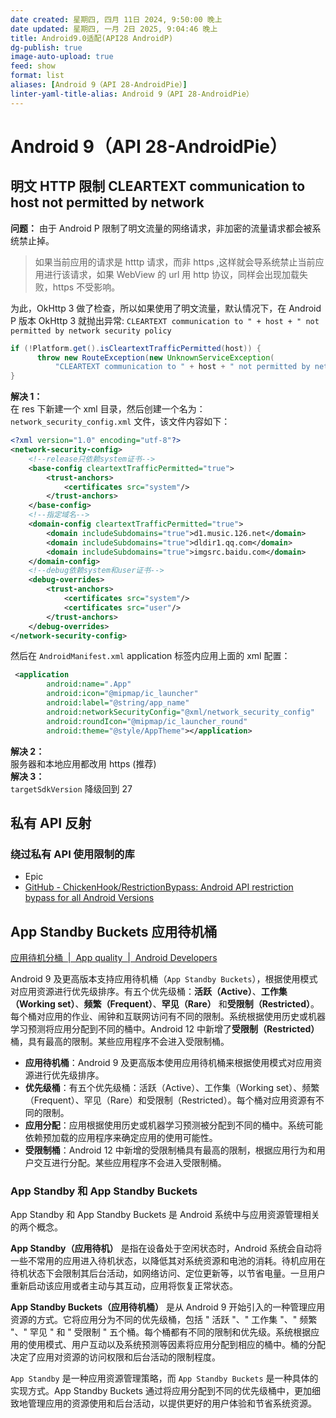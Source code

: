 ```yaml
---
date created: 星期四, 四月 11日 2024, 9:50:00 晚上
date updated: 星期四, 一月 2日 2025, 9:04:46 晚上
title: Android9.0适配(API28 AndroidP)
dg-publish: true
image-auto-upload: true
feed: show
format: list
aliases: [Android 9（API 28-AndroidPie）]
linter-yaml-title-alias: Android 9（API 28-AndroidPie）
---
```


# Android 9（API 28-AndroidPie）

## 明文 HTTP 限制 CLEARTEXT communication to host not permitted by network

**问题：** 由于 Android P 限制了明文流量的网络请求，非加密的流量请求都会被系统禁止掉。

> 如果当前应用的请求是 htttp 请求，而非 https ,这样就会导系统禁止当前应用进行该请求，如果 WebView 的 url 用 http 协议，同样会出现加载失败，https 不受影响。

为此，OkHttp 3 做了检查，所以如果使用了明文流量，默认情况下，在 Android P 版本 OkHttp 3 就抛出异常: `CLEARTEXT communication to " + host + " not permitted by network security policy`

```java
if (!Platform.get().isCleartextTrafficPermitted(host)) {
      throw new RouteException(new UnknownServiceException(
          "CLEARTEXT communication to " + host + " not permitted by network security policy"));
}
```

**解决 1：**<br>在 res 下新建一个 xml 目录，然后创建一个名为：`network_security_config.xml` 文件，该文件内容如下：

```xml
<?xml version="1.0" encoding="utf-8"?>
<network-security-config>
    <!--release只依赖system证书-->
    <base-config cleartextTrafficPermitted="true">
        <trust-anchors>
            <certificates src="system"/>
        </trust-anchors>
    </base-config>
    <!--指定域名-->
    <domain-config cleartextTrafficPermitted="true">
        <domain includeSubdomains="true">d1.music.126.net</domain>
        <domain includeSubdomains="true">dldir1.qq.com</domain>
        <domain includeSubdomains="true">imgsrc.baidu.com</domain>
    </domain-config>
    <!--debug依赖system和user证书-->
    <debug-overrides>
        <trust-anchors>
            <certificates src="system"/>
            <certificates src="user"/>
        </trust-anchors>
    </debug-overrides>
</network-security-config>
```

然后在 `AndroidManifest.xml` application 标签内应用上面的 xml 配置：

```xml
 <application
        android:name=".App"
        android:icon="@mipmap/ic_launcher"
        android:label="@string/app_name"
        android:networkSecurityConfig="@xml/network_security_config"
        android:roundIcon="@mipmap/ic_launcher_round"
        android:theme="@style/AppTheme"></application>
```

**解决 2：**<br>服务器和本地应用都改用 https (推荐)<br>**解决 3：**<br>`targetSdkVersion` 降级回到 27

## 私有 API 反射

### 绕过私有 API 使用限制的库

- Epic
- [GitHub - ChickenHook/RestrictionBypass: Android API restriction bypass for all Android Versions](https://github.com/ChickenHook/RestrictionBypass)

## App Standby Buckets 应用待机桶

[应用待机分桶  |  App quality  |  Android Developers](https://developer.android.com/topic/performance/appstandby)

Android 9 及更高版本支持应用待机桶（`App Standby Buckets`），根据使用模式对应用资源进行优先级排序。有五个优先级桶：**活跃（Active）**、**工作集（Working set）**、**频繁（Frequent）**、**罕见（Rare）** 和**受限制（Restricted）**。每个桶对应用的作业、闹钟和互联网访问有不同的限制。系统根据使用历史或机器学习预测将应用分配到不同的桶中。Android 12 中新增了**受限制（Restricted）** 桶，具有最高的限制。某些应用程序不会进入受限制桶。

- **应用待机桶**：Android 9 及更高版本使用应用待机桶来根据使用模式对应用资源进行优先级排序。
- **优先级桶**：有五个优先级桶：活跃（Active）、工作集（Working set）、频繁（Frequent）、罕见（Rare）和受限制（Restricted）。每个桶对应用资源有不同的限制。
- **应用分配**：应用根据使用历史或机器学习预测被分配到不同的桶中。系统可能依赖预加载的应用程序来确定应用的使用可能性。
- **受限制桶**：Android 12 中新增的受限制桶具有最高的限制，根据应用行为和用户交互进行分配。某些应用程序不会进入受限制桶。

### App Standby 和 App Standby Buckets

App Standby 和 App Standby Buckets 是 Android 系统中与应用资源管理相关的两个概念。

**App Standby（应用待机）** 是指在设备处于空闲状态时，Android 系统会自动将一些不常用的应用进入待机状态，以降低其对系统资源和电池的消耗。待机应用在待机状态下会限制其后台活动，如网络访问、定位更新等，以节省电量。一旦用户重新启动该应用或者主动与其互动，应用将恢复正常状态。

**App Standby Buckets（应用待机桶）** 是从 Android 9 开始引入的一种管理应用资源的方式。它将应用分为不同的优先级桶，包括 " 活跃 "、" 工作集 "、" 频繁 "、" 罕见 " 和 " 受限制 " 五个桶。每个桶都有不同的限制和优先级。系统根据应用的使用模式、用户互动以及系统预测等因素将应用分配到相应的桶中。桶的分配决定了应用对资源的访问权限和后台活动的限制程度。

`App Standby` 是一种应用资源管理策略，而 `App Standby Buckets` 是一种具体的实现方式。App Standby Buckets 通过将应用分配到不同的优先级桶中，更加细致地管理应用的资源使用和后台活动，以提供更好的用户体验和节省系统资源。
